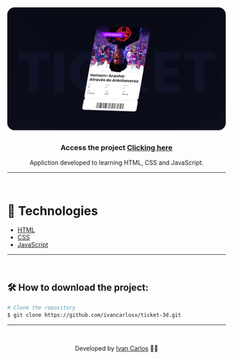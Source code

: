 <h1 align="center">
    <img src="/assets/img/Cover.svg">
</h1>

<h3 align="center">Access the project <a href="https://repsonsive-website-playstation.netlify.app/" target="_blank">Clicking here</a></h3>

<p align="center">Appliction developed to learning HTML, CSS and JavaScript.

---

</br>

# 🚀 Technologies

- [HTML](https://www.w3schools.com/html/)
- [CSS](https://www.w3schools.com/css/)
- [JavaScript](https://developer.mozilla.org/en-US/docs/Web/JavaScript)

---

<br/>

## 🛠 How to download the project:

```bash
# Clone the repository
$ git clone https://github.com/ivancarlosx/ticket-3d.git
```

---

<br/>

<p align="center"> Developed by <a href="https://www.linkedin.com/in/ivancarlosx/">Ivan Carlos</a> ✌🏼</p>
